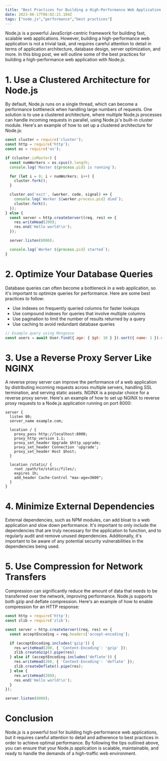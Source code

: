 ```yaml
---
title: "Best Practices for Building a High-Performance Web Application with Node.js"
date: 2023-06-17T06:02:21.104Z
tags: ["node.js","performance","best practices"]
---
```



Node.js is a powerful JavaScript-centric framework for building fast, scalable web applications. However, building a high-performance web application is not a trivial task, and requires careful attention to detail in terms of application architecture, database design, server optimization, and more. In this blog post, we will outline some of the best practices for building a high-performance web application with Node.js.

# 1. Use a Clustered Architecture for Node.js

By default, Node.js runs on a single thread, which can become a performance bottleneck when handling large numbers of requests. One solution is to use a clustered architecture, where multiple Node.js processes can handle incoming requests in parallel, using Node.js's built-in cluster module. Here's an example of how to set up a clustered architecture for Node.js:

```javascript
const cluster = require('cluster');
const http = require('http');
const os = require('os');

if (cluster.isMaster) {
  const numWorkers = os.cpus().length;
  console.log(`Master ${process.pid} is running`);

  for (let i = 0; i < numWorkers; i++) {
    cluster.fork();
  }

  cluster.on('exit', (worker, code, signal) => {
    console.log(`Worker ${worker.process.pid} died`);
    cluster.fork();
  });
} else {
  const server = http.createServer((req, res) => {
    res.writeHead(200);
    res.end('Hello world!\n');
  });

  server.listen(8000);

  console.log(`Worker ${process.pid} started`);
}
```

# 2. Optimize Your Database Queries

Database queries can often become a bottleneck in a web application, so it's important to optimize queries for performance. Here are some best practices to follow:

- Use indexes on frequently queried columns for faster lookups
- Use compound indexes for queries that involve multiple columns
- Use pagination to limit the number of results returned by a query
- Use caching to avoid redundant database queries

```javascript
// Example query using Mongoose
const users = await User.find({ age: { $gt: 18 } }).sort({ name: 1 }).skip(10).limit(10).cache();
```

# 3. Use a Reverse Proxy Server Like NGINX

A reverse proxy server can improve the performance of a web application by distributing incoming requests across multiple servers, handling SSL termination, and serving static assets. NGINX is a popular choice for a reverse proxy server. Here's an example of how to set up NGINX to reverse proxy requests to a Node.js application running on port 8000:

```
server {
  listen 80;
  server_name example.com;

  location / {
    proxy_pass http://localhost:8000;
    proxy_http_version 1.1;
    proxy_set_header Upgrade $http_upgrade;
    proxy_set_header Connection 'upgrade';
    proxy_set_header Host $host;
  }

  location /static/ {
    root /path/to/static/files/;
    expires 1h;
    add_header Cache-Control "max-age=3600";
  }
}
```

# 4. Minimize External Dependencies

External dependencies, such as NPM modules, can add bloat to a web application and slow down performance. It's important to only include the dependencies that are truly necessary for the application to function, and to regularly audit and remove unused dependencies. Additionally, it's important to be aware of any potential security vulnerabilities in the dependencies being used.

# 5. Use Compression for Network Transfers

Compression can significantly reduce the amount of data that needs to be transferred over the network, improving performance. Node.js supports both gzip and deflate compression. Here's an example of how to enable compression for an HTTP response:

```javascript
const http = require('http');
const zlib = require('zlib');

const server = http.createServer((req, res) => {
  const acceptEncoding = req.headers['accept-encoding'];

  if (acceptEncoding.includes('gzip')) {
    res.writeHead(200, { 'Content-Encoding': 'gzip' });
    zlib.createGzip().pipe(res);
  } else if (acceptEncoding.includes('deflate')) {
    res.writeHead(200, { 'Content-Encoding': 'deflate' });
    zlib.createDeflate().pipe(res);
  } else {
    res.writeHead(200);
    res.end('Hello world!\n');
  }
});

server.listen(8000);
```

# Conclusion

Node.js is a powerful tool for building high-performance web applications, but it requires careful attention to detail and adherence to best practices in order to achieve optimal performance. By following the tips outlined above, you can ensure that your Node.js application is scalable, maintainable, and ready to handle the demands of a high-traffic web environment.